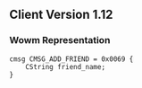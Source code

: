 ## Client Version 1.12

### Wowm Representation
```rust,ignore
cmsg CMSG_ADD_FRIEND = 0x0069 {
    CString friend_name;    
}

```
